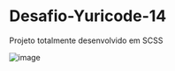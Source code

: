 # Desafio-Yuricode-14

Projeto totalmente desenvolvido em SCSS

![image](https://user-images.githubusercontent.com/94256298/206969259-2f0fdaf8-faad-4da7-bb79-092d43d14580.png)
